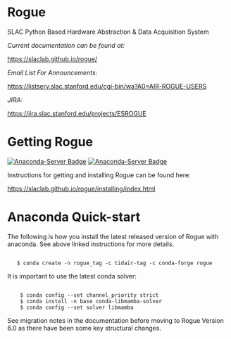 
# Rogue
SLAC Python Based Hardware Abstraction &amp; Data Acquisition System

*Current documentation can be found at:*

   https://slaclab.github.io/rogue/

*Email List For Announcements:*

   https://listserv.slac.stanford.edu/cgi-bin/wa?A0=AIR-ROGUE-USERS

*JIRA:*

   https://jira.slac.stanford.edu/projects/ESROGUE

# Getting Rogue

[![Anaconda-Server Badge](https://anaconda.org/tidair-tag/rogue/badges/version.svg)](https://anaconda.org/tidair-tag/rogue) [![Anaconda-Server Badge](https://anaconda.org/tidair-tag/rogue/badges/platforms.svg)](https://anaconda.org/tidair-tag/rogue)

Instructions for getting and installing Rogue can be found here:

https://slaclab.github.io/rogue/installing/index.html

# Anaconda Quick-start

The following is how you install the latest released version of Rogue with anaconda. See above linked instructions for more details.

```

   $ conda create -n rogue_tag -c tidair-tag -c conda-forge rogue

```

It is important to use the latest conda solver:

```

    $ conda config --set channel_priority strict
    $ conda install -n base conda-libmamba-solver
    $ conda config --set solver libmamba

```

See migration notes in the documentation before moving to Rogue Version 6.0 as there have been some key structural changes.
